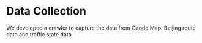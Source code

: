 Data Collection
====
We developed a crawler to capture the data from Gaode Map. Beijing route data and traffic state data.

